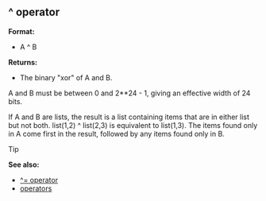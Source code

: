 ## \^ operator

**Format:**
+   A \^ B
<!-- -->
**Returns:**
+   The binary "xor" of A and B.


A and B must be between 0 and 2**24 - 1, giving an effective
width of 24 bits. 

If A and B are lists, the result is a list
containing items that are in either list but not both. list(1,2) \^
list(2,3) is equivalent to list(1,3). The items found only in A come
first in the result, followed by any items found only in B.

> [!TIP] 
> **See also:**
> +   [\^= operator](/ref/operator/%5E=.md) 
> +   [operators](/ref/operator.md) <!-- -->